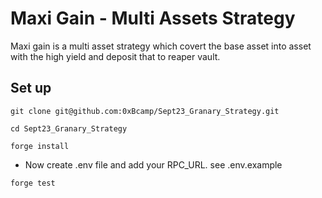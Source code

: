 # Maxi Gain - Multi Assets Strategy

Maxi gain is a multi asset strategy which covert the base asset into asset with the high yield and deposit that to reaper vault.

## Set up

```shell
git clone git@github.com:0xBcamp/Sept23_Granary_Strategy.git

cd Sept23_Granary_Strategy

forge install

```

- Now create .env file and add your RPC_URL. see .env.example

```
forge test
```

